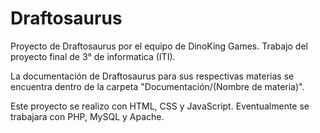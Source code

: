# Draftosaurus
Proyecto de Draftosaurus por el equipo de DinoKing Games. Trabajo del proyecto final de 3° de informatica (ITI).

La documentación de Draftosaurus para sus respectivas materias se encuentra dentro de la carpeta "Documentación/(Nombre de materia)".

Este proyecto se realizo con HTML, CSS y JavaScript. Eventualmente se trabajara con PHP, MySQL y Apache.
